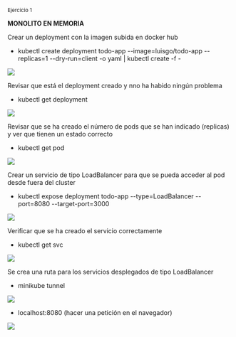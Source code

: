 <sup> Ejercicio 1 </sup>

**MONOLITO EN MEMORIA**

Crear un deployment  con la imagen subida en docker hub 

* kubectl create deployment todo-app --image=luisgo/todo-app --replicas=1 --dry-run=client -o yaml | kubectl create -f -

![](C:\Users\luis.garridoogalla\AppData\Roaming\marktext\images\2022-09-06-18-21-00-image.png)

Revisar que está el deployment creado y nno ha habido ningún problema

* kubectl get deployment

![](C:\Users\luis.garridoogalla\AppData\Roaming\marktext\images\2022-09-06-18-22-13-image.png)

Revisar que se ha creado el número de pods que se han indicado (replicas) y ver que tienen un estado correcto

* kubectl get pod

![](C:\Users\luis.garridoogalla\AppData\Roaming\marktext\images\2022-09-06-18-24-06-image.png)

Crear un servicio de tipo LoadBalancer para que se pueda acceder al pod desde fuera del cluster

* kubectl expose deployment todo-app --type=LoadBalancer --port=8080 --target-port=3000

![](C:\Users\luis.garridoogalla\AppData\Roaming\marktext\images\2022-09-06-18-26-50-image.png)

Verificar que se ha creado el servicio correctamente

- kubectl get svc

![](C:\Users\luis.garridoogalla\AppData\Roaming\marktext\images\2022-09-06-18-27-54-image.png)

Se crea una ruta para los servicios desplegados de tipo LoadBalancer

* minikube tunnel

![](C:\Users\luis.garridoogalla\AppData\Roaming\marktext\images\2022-09-06-18-29-22-image.png)

* localhost:8080 (hacer una petición en el navegador)

![](C:\Users\luis.garridoogalla\AppData\Roaming\marktext\images\2022-09-06-18-30-41-image.png)
